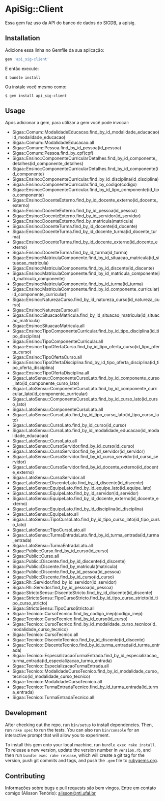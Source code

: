 # ApiSig::Client

Essa gem faz uso da API do banco de dados do SIGDB, a apisig.

## Installation

Adicione essa linha no Gemfile da sua aplicação:

```ruby
gem 'api_sig-client'
```

E então execute:

    $ bundle install

Ou instale você mesmo como:

    $ gem install api_sig-client

## Usage

Após adicionar a gem, para utilizar a gem você pode invocar:

* Sigaa::Comum::ModalidadeEducacao.find_by_id_modalidade_educacao(id_modalidade_educacao)
* Sigaa::Comum::ModalidadeEducacao.all
* Sigaa::Comum::Pessoa.find_by_id_pessoa(id_pessoa)
* Sigaa::Comum::Pessoa.find_by_cpf(cpf)
* Sigaa::Ensino::ComponenteCurricularDetalhes.find_by_id_componente_detalhes(id_componente_detalhes)
* Sigaa::Ensino::ComponenteCurricularDetalhes.find_by_id_componente(id_componente)
* Sigaa::Ensino::ComponenteCurricular.find_by_id_disciplina(id_disciplina)
* Sigaa::Ensino::ComponenteCurricular.find_by_codigo(codigo)
* Sigaa::Ensino::ComponenteCurricular.find_by_id_tipo_componente(id_tipo_componente)
* Sigaa::Ensino::DocenteExterno.find_by_id_docente_externo(id_docente_externo)
* Sigaa::Ensino::DocenteExterno.find_by_id_pessoa(id_pessoa)
* Sigaa::Ensino::DocenteExterno.find_by_id_servidor(id_servidor)
* Sigaa::Ensino::DocenteExterno.find_by_matricula(matricula)
* Sigaa::Ensino::DocenteTurma.find_by_id_docente(id_docente)
* Sigaa::Ensino::DocenteTurma.find_by_id_docente_turma(id_docente_turma)
* Sigaa::Ensino::DocenteTurma.find_by_id_docente_externo(id_docente_externo)
* Sigaa::Ensino::DocenteTurma.find_by_id_turma(id_turma)
* Sigaa::Ensino::MatriculaComponente.find_by_id_situacao_matricula(id_situacao_matricula)
* Sigaa::Ensino::MatriculaComponente.find_by_id_discente(id_discente)
* Sigaa::Ensino::MatriculaComponente.find_by_id_matricula_componente(id_matricula_componente)
* Sigaa::Ensino::MatriculaComponente.find_by_id_turma(id_turma)
* Sigaa::Ensino::MatriculaComponente.find_by_id_componente_curricular(id_componente_curricular)
* Sigaa::Ensino::NaturezaCurso.find_by_id_natureza_curso(id_natureza_curso)
* Sigaa::Ensino::NaturezaCurso.all
* Sigaa::Ensino::SituacaoMatricula.find_by_id_situacao_matricula(id_situacao_matricula)
* Sigaa::Ensino::SituacaoMatricula.all
* Sigaa::Ensino::TipoComponenteCurricular.find_by_id_tipo_disciplina(id_tipo_disciplina)
* Sigaa::Ensino::TipoComponenteCurricular.all
* Sigaa::Ensino::TipoOfertaCurso.find_by_id_tipo_oferta_curso(id_tipo_oferta_curso)
* Sigaa::Ensino::TipoOfertaCurso.all
* Sigaa::Ensino::TipoOfertaDisciplina.find_by_id_tipo_oferta_disciplina(id_tipo_oferta_disciplina)
* Sigaa::Ensino::TipoOfertaDisciplina.all
* Sigaa::LatoSensu::ComponenteCursoLato.find_by_id_componente_curso_lato(id_componente_curso_lato)
* Sigaa::LatoSensu::ComponenteCursoLato.find_by_id_componente_curricular_lato(id_componente_curricular)
* Sigaa::LatoSensu::ComponenteCursoLato.find_by_id_curso_lato(id_curso_lato)
* Sigaa::LatoSensu::ComponenteCursoLato.all
* Sigaa::LatoSensu::CursoLato.find_by_id_tipo_curso_lato(id_tipo_curso_lato)
* Sigaa::LatoSensu::CursoLato.find_by_id_curso(id_curso)
* Sigaa::LatoSensu::CursoLato.find_by_id_modalidade_educacao(id_modalidade_educacao)
* Sigaa::LatoSensu::CursoLato.all
* Sigaa::LatoSensu::CursoServidor.find_by_id_curso(id_curso)
* Sigaa::LatoSensu::CursoServidor.find_by_id_servidor(id_servidor)
* Sigaa::LatoSensu::CursoServidor.find_by_id_curso_servidor(id_curso_servidor)
* Sigaa::LatoSensu::CursoServidor.find_by_id_docente_externo(id_docente_externo)
* Sigaa::LatoSensu::CursoServidor.all
* Sigaa::LatoSensu::DiscenteLato.find_by_id_discente(id_discente)
* Sigaa::LatoSensu::EquipeLato.find_by_id_equipe_lato(id_equipe_lato)
* Sigaa::LatoSensu::EquipeLato.find_by_id_servidor(id_servidor)
* Sigaa::LatoSensu::EquipeLato.find_by_id_docente_externo(id_docente_externo)
* Sigaa::LatoSensu::EquipeLato.find_by_id_disciplina(id_disciplina)
* Sigaa::LatoSensu::EquipeLato.all
* Sigaa::LatoSensu::TipoCursoLato.find_by_id_tipo_curso_lato(id_tipo_curso_lato)
* Sigaa::LatoSensu::TipoCursoLato.all
* Sigaa::LatoSensu::TurmaEntradaLato.find_by_id_turma_entrada(id_turma_entrada)
* Sigaa::LatoSensu::TurmaEntradaLato.all
* Sigaa::Public::Curso.find_by_id_curso(id_curso)
* Sigaa::Public::Curso.all
* Sigaa::Public::Discente.find_by_id_discente(id_discente)
* Sigaa::Public::Discente.find_by_matricula(matricula)
* Sigaa::Public::Discente.find_by_id_pessoa(id_pessoa)
* Sigaa::Public::Discente.find_by_id_curso(id_curso)
* Sigaa::Rh::Servidor.find_by_id_servidor(id_servidor)
* Sigaa::Rh::Servidor.find_by_id_pessoa(id_pessoa)
* Sigaa::StrictoSensu::DiscenteStricto.find_by_id_discente(id_discente)
* Sigaa::StrictoSensu::TipoCursoStricto.find_by_id_tipo_curso_stricto(id_tipo_curso_stricto)
* Sigaa::StrictoSensu::TipoCursoStricto.all
* Sigaa::Tecnico::CursoTecnico.find_by_codigo_inep(codigo_inep)
* Sigaa::Tecnico::CursoTecnico.find_by_id_curso(id_curso)
* Sigaa::Tecnico::CursoTecnico.find_by_id_modalidade_curso_tecnico(id_modalidade_curso_tecnico)
* Sigaa::Tecnico::CursoTecnico.all
* Sigaa::Tecnico::DiscenteTecnico.find_by_id_discente(id_discente)
* Sigaa::Tecnico::DiscenteTecnico.find_by_id_turma_entrada(id_turma_entrada)
* Sigaa::Tecnico::EspecializacaoTurmaEntrada.find_by_id_especializacao_turma_entrada(id_especializacao_turma_entrada)
* Sigaa::Tecnico::EspecializacaoTurmaEntrada.all
* Sigaa::Tecnico::ModalidadeCursoTecnico.find_by_id_modalidade_curso_tecnico(id_modalidade_curso_tecnico)
* Sigaa::Tecnico::ModalidadeCursoTecnico.all
* Sigaa::Tecnico::TurmaEntradaTecnico.find_by_id_turma_entrada(id_turma_entrada)
* Sigaa::Tecnico::TurmaEntradaTecnico.all

## Development

After checking out the repo, run `bin/setup` to install dependencies. Then, run `rake spec` to run the tests. You can also run `bin/console` for an interactive prompt that will allow you to experiment.

To install this gem onto your local machine, run `bundle exec rake install`. To release a new version, update the version number in `version.rb`, and then run `bundle exec rake release`, which will create a git tag for the version, push git commits and tags, and push the `.gem` file to [rubygems.org](https://rubygems.org).

## Contributing

Informações sobre bugs e pull requests são bem vingos. Entre em contato comigo (Alisson Tenório): alisson@nti.ufal.br


